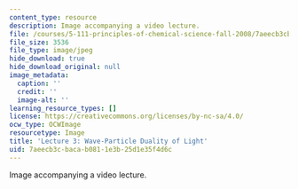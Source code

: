 ```yaml
---
content_type: resource
description: Image accompanying a video lecture.
file: /courses/5-111-principles-of-chemical-science-fall-2008/7aeecb3cbacab0811e3b25d1e35f4d6c_3.jpg
file_size: 3536
file_type: image/jpeg
hide_download: true
hide_download_original: null
image_metadata:
  caption: ''
  credit: ''
  image-alt: ''
learning_resource_types: []
license: https://creativecommons.org/licenses/by-nc-sa/4.0/
ocw_type: OCWImage
resourcetype: Image
title: 'Lecture 3: Wave-Particle Duality of Light'
uid: 7aeecb3c-baca-b081-1e3b-25d1e35f4d6c
---
```

Image accompanying a video lecture.